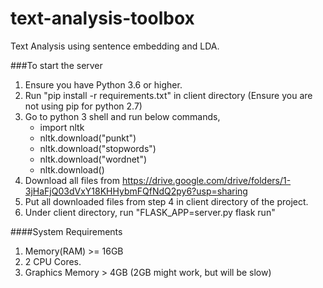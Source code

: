 # text-analysis-toolbox
Text Analysis using sentence embedding and LDA.

###To start the server

1. Ensure you have Python 3.6 or higher.
2. Run "pip install -r requirements.txt" in client directory    (Ensure you are not using pip for python 2.7)
3. Go to python 3 shell and run below commands,
    - import nltk
    - nltk.download("punkt")
    - nltk.download("stopwords")
    - nltk.download("wordnet")
    - nltk.download()
4. Download all files from https://drive.google.com/drive/folders/1-3jHaFjQ03dVxY18KHHybmFQfNdQ2py6?usp=sharing
5. Put all downloaded files from step 4 in client directory of the project.
6. Under client directory, run "FLASK_APP=server.py flask run"

####System Requirements
1. Memory(RAM) >= 16GB 
2. 2 CPU Cores.
3. Graphics Memory > 4GB   (2GB might work, but will be slow)
